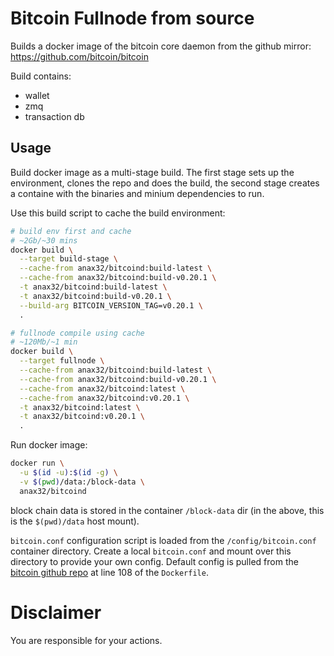 # Bitcoin Fullnode from source

Builds a docker image of the bitcoin core daemon from the github mirror:
https://github.com/bitcoin/bitcoin

Build contains:
+ wallet
+ zmq
+ transaction db

## Usage

Build docker image as a multi-stage build.
The first stage sets up the environment, clones the repo and does the build,
the second stage creates a containe with the binaries and minium dependencies to run.

Use this build script to cache the build environment:
```bash
# build env first and cache
# ~2Gb/~30 mins
docker build \
  --target build-stage \
  --cache-from anax32/bitcoind:build-latest \
  --cache-from anax32/bitcoind:build-v0.20.1 \
  -t anax32/bitcoind:build-latest \
  -t anax32/bitcoind:build-v0.20.1 \
  --build-arg BITCOIN_VERSION_TAG=v0.20.1 \
  .

# fullnode compile using cache
# ~120Mb/~1 min
docker build \
  --target fullnode \
  --cache-from anax32/bitcoind:build-latest \
  --cache-from anax32/bitcoind:build-v0.20.1 \
  --cache-from anax32/bitcoind:latest \
  --cache-from anax32/bitcoind:v0.20.1 \
  -t anax32/bitcoind:latest \
  -t anax32/bitcoind:v0.20.1 \
  .
```

Run docker image:
```bash
docker run \
  -u $(id -u):$(id -g) \
  -v $(pwd)/data:/block-data \
  anax32/bitcoind
```

block chain data is stored in the container `/block-data` dir
(in the above, this is the `$(pwd)/data` host mount).

`bitcoin.conf` configuration script is loaded from the `/config/bitcoin.conf` container directory.
Create a local `bitcoin.conf` and mount over this directory to provide your own config.
Default config is pulled from the [bitcoin github repo](https://raw.githubusercontent.com/bitcoin/bitcoin/master/share/examples/bitcoin.conf) at line 108 of the `Dockerfile`.

# Disclaimer

You are responsible for your actions.
